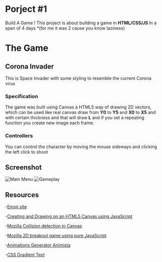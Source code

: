 # Porject #1

Build A Game ! 
This project is about building a game in **HTML/CSS/JS**
In a span of 4 days *(for me it was 2 cause you know laziness)

# The Game

## Corona Invader

This is Space Invader with some styling to resemble the current Corona virus

### Specification

The game was built using Canvas a HTML5 way of drawing 2D vectors,
which can be used like real canvas draw from **Y0** to **Y5** and **X0** to **X5** and with certain thickness and that will draw **L** and if you set a repeating function you create new image each frame.

### Controllers
You can control the character by moving the mouse sideways and clicking the left click to shoot

## Screenshot

![Main Menu](https://i.imgur.com/pUZvsQc.png)
![Gameplay](https://i.imgur.com/3xPALeT.png)

## Resources 

-[Emoji site](https://html-css-js.com/html/character-codes/)

-[Creating and Drawing on an HTML5 Canvas using JavaScript](https://codeburst.io/creating-and-drawing-on-an-html5-canvas-using-javascript-93da75f001c1)

-[Mozilla Collision detection in Canvas](https://developer.mozilla.org/en-US/docs/Games/Tutorials/2D_Breakout_game_pure_JavaScript/Collision_detection)

-[Mozilla 2D breakout game using pure JavaScript](https://developer.mozilla.org/en-US/docs/Games/Tutorials/2D_Breakout_game_pure_JavaScript)

-[Animations Generator Animista ](https://animista.net)

-[CSS Gradient Text](https://cssgradient.io/blog/css-gradient-text/)